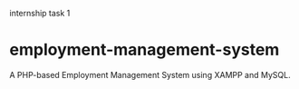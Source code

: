 internship task 1
# employment-management-system
A PHP-based Employment Management System using XAMPP and MySQL.
